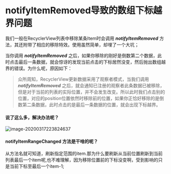 # notifyItemRemoved导致的数组下标越界问题

我们一般在RecyclerView列表中移除某条Item时会调用 ***notifyItemRemoved*** 方法，其还附带了相应的移除特效。使用虽然简单，却埋了一个大坑；

当你调用 ***notifyItemRemoved*** 之后，如果你移除的刚好是倒数第二个数据，此时点击最后一条数据，就会惊讶的发现当前点击的下标居然没变，然后抛出数组越界的错误。为什么呢，原因如下：

> 众所周知，RecyclerView更新数据采用了观察者模式，当我们调用 ***notifyItemRemoved*** 之后，就会通知已注册的观察者此条数据已被移除，但是对于当前的列表的实际位置，并不会发生改变。所以此时我们点击别的位置，对应的position位置依然时移除前的位置，如果你正恰好移除的是倒数第二条数据，此时点击的是最后一条数据的位置，就会出现下标越界。

#### 说了这么多，解决办法呢？

![image-20200317223824637](https://tva1.sinaimg.cn/large/00831rSTly1gcxaxtjowpj30w80feack.jpg)

#### notifyItemRangeChanged 方法是干啥的呢？

从方法名就可知道，刷新指定范围的item.那为什么要刷新从当前位置刷新到当前列表最后一个item呢,也不难理解，因为移除位置前的下标没变啊，受到影响的只是当前下标至最后一个item-1;



